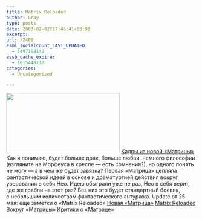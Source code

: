 ```yaml
---
title: Matrix Reloaded
author: Gray
type: posts
date: 2003-02-02T17:46:41+00:00
excerpt:
url: /2409
esml_socialcount_LAST_UPDATED:
  - 1497198140
essb_cache_expire:
  - 1615448110
categories:
  - Uncategorized

---
```








<img src="https://i1.wp.com/www.searchengines.ru/blog/images/matrix.jpg?resize=300%2C159" width="300" height="159" border="0" data-recalc-dims="1" />  
<a href="http://www.moskalyuk.com/movies/previews/matrix_reloaded.htm" target="_blank">Кадры из новой &laquo;Матрицы&raquo;</a>  
Как я&nbsp;понимаю, будет больше драк, больше любви, немного философии (взгляните на Морфеуса в&nbsp;кресле&nbsp;&#151; есть сомнения?), но одного понять не могу&nbsp;&#151; а&nbsp;в чем&nbsp;же будет завязка? Первая &laquo;Матрица&raquo; цепляла фантастической идеей в&nbsp;основе и&nbsp;драматургией действия вокруг уверования в&nbsp;себя Нео. Идею обыграли уже не раз, Нео в&nbsp;себя верит, где&nbsp;же грабли на этот раз? Без них это будет стандартный боевик, с&nbsp;небольшим количеством фантастического антуража.  
Update от 25 мая: еще заметки о &#171;Matrix Reloaded&#187;  
<a href="http://www.searchengines.ru/blog/archives/000841.html" target="_blank">Новая &#171;Матрица&#187;</a>  
<a href="http://www.searchengines.ru/blog/archives/000858.html" target="_blank">Matrix Reloaded</a>  
<a href="http://www.searchengines.ru/blog/archives/000860.html" target="_blank">Вокруг &#171;Матрицы&#187;</a>  
<a href="http://www.searchengines.ru/blog/archives/000866.html" target="_blank">Критики о &#171;Матрице&#187;</a>
